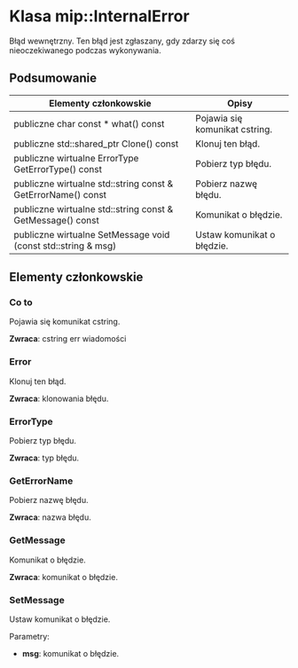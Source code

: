 # <a name="class-mipinternalerror"></a>Klasa mip::InternalError 
Błąd wewnętrzny. Ten błąd jest zgłaszany, gdy zdarzy się coś nieoczekiwanego podczas wykonywania.
  
## <a name="summary"></a>Podsumowanie
 Elementy członkowskie                        | Opisy                                
--------------------------------|---------------------------------------------
 publiczne char const * what() const  |  Pojawia się komunikat cstring.
publiczne std::shared_ptr<Error> Clone() const  |  Klonuj ten błąd.
 publiczne wirtualne ErrorType GetErrorType() const  |  Pobierz typ błędu.
 publiczne wirtualne std::string const & GetErrorName() const  |  Pobierz nazwę błędu.
 publiczne wirtualne std::string const & GetMessage() const  |  Komunikat o błędzie.
 publiczne wirtualne SetMessage void (const std::string & msg)  |  Ustaw komunikat o błędzie.
  
## <a name="members"></a>Elementy członkowskie
  
### <a name="what"></a>Co to
Pojawia się komunikat cstring.

  
**Zwraca**: cstring err wiadomości
  
### <a name="error"></a>Error
Klonuj ten błąd.

  
**Zwraca**: klonowania błędu.
  
### <a name="errortype"></a>ErrorType
Pobierz typ błędu.

  
**Zwraca**: typ błędu.
  
### <a name="geterrorname"></a>GetErrorName
Pobierz nazwę błędu.

  
**Zwraca**: nazwa błędu.
  
### <a name="getmessage"></a>GetMessage
Komunikat o błędzie.

  
**Zwraca**: komunikat o błędzie.
  
### <a name="setmessage"></a>SetMessage
Ustaw komunikat o błędzie.

Parametry:  
* **msg**: komunikat o błędzie.

